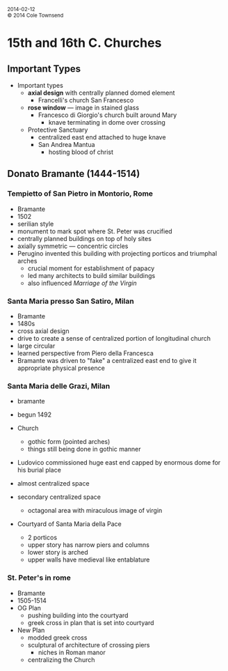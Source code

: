 <small>2014-02-12</small> <br>
<small> © 2014 Cole Townsend</small>

# 15th and 16th C. Churches

## Important Types
* Important types
	* **axial design** with centrally planned domed element
		* Francelli's church San Francesco
	* **rose window** — image in stained glass
		* Francesco di Giorgio's church built around Mary
			* knave terminating in dome over crossing
	* Protective Sanctuary
		* centralized east end attached to huge knave
		* San Andrea Mantua
			* hosting blood of christ

## Donato Bramante (1444-1514)

### Tempietto of San Pietro in Montorio, Rome
* Bramante
* 1502
* serilian style
* monument to mark spot where St. Peter was crucified
* centrally planned buildings on top of holy sites
* axially symmetric — concentric circles
* Perugino invented this building with projecting porticos and triumphal arches
	* crucial moment for establishment of papacy
	* led many architects to build similar buildings
	* also influenced *Marriage of the Virgin*
		
### Santa Maria presso San Satiro, Milan
* Bramante
* 1480s
* cross axial design
* drive to create a sense of centralized portion of longitudinal church
* large circular
* learned perspective from Piero della Francesca
*  Bramante was driven to "fake" a centralized east end to give it appropriate physical presence

### Santa Maria delle Grazi, Milan
* bramante
* begun 1492
* Church
	* gothic form (pointed arches)
	* things still being done in gothic manner
* Ludovico commissioned huge east end capped by enormous dome for his burial place
* almost centralized space
* secondary centralized space
	* octagonal area with miraculous image of virgin

* Courtyard of Santa Maria della Pace
	* 2 porticos
	* upper story has narrow piers and columns
	* lower story is arched
	* upper walls have medieval like entablature
	
### St. Peter's in rome
* Bramante
* 1505-1514
* OG Plan
	* pushing building into the courtyard
	* greek cross in plan that is set into courtyard
* New Plan
	* modded greek cross
	* sculptural of architecture of crossing piers
		* niches in Roman manor
	* centralizing the Church
	
	
	






		
	
